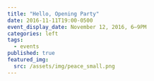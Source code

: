 ```yaml
---
title: "Hello, Opening Party"
date: 2016-11-11T19:00-0500
event_display_date: November 12, 2016, 6–9PM
categories: left
tags:
  - events
published: true
featured_img:
  src: /assets/img/peace_small.png
---
```

